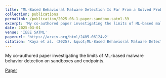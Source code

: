 ```yaml
---
title: "ML-Based Behavioral Malware Detection Is Far From a Solved Problem"
collection: publications
permalink: /publication/2025-03-1-paper-sandbox-satml-39
excerpt: 'My co-authored paper investigating the limits of ML-based malware behavior detection on sandboxes and endpoints.'
date: 2025-03-01
venue: 'IEEE SATML'
paperurl: 'https://arxiv.org/html/2405.06124v2'
citation: 'Kaya et al. (2025). &quot;ML-Based Behavioral Malware Detection Is Far From a Solved Problem&quot; <i>IEEE SATML</i>. 1(1).'
---
```

My co-authored paper investigating the limits of ML-based malware behavior detection on sandboxes and endpoints.

[Paper](https://marcusbotacin.github.io/files/sandbox-satml.pdf)
